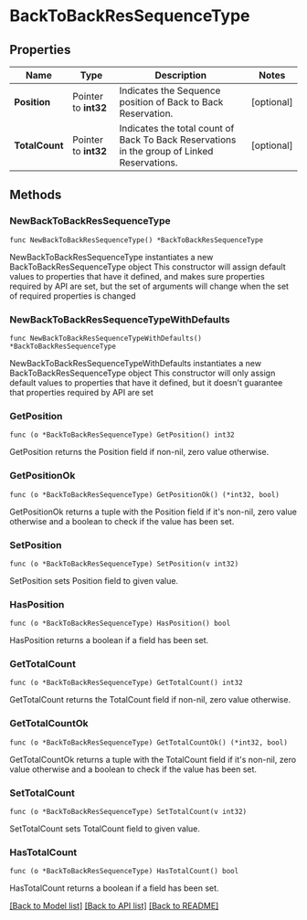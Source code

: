 # BackToBackResSequenceType

## Properties

Name | Type | Description | Notes
------------ | ------------- | ------------- | -------------
**Position** | Pointer to **int32** | Indicates the Sequence position of Back to Back Reservation. | [optional] 
**TotalCount** | Pointer to **int32** | Indicates the total count of Back To Back Reservations in the group of Linked Reservations. | [optional] 

## Methods

### NewBackToBackResSequenceType

`func NewBackToBackResSequenceType() *BackToBackResSequenceType`

NewBackToBackResSequenceType instantiates a new BackToBackResSequenceType object
This constructor will assign default values to properties that have it defined,
and makes sure properties required by API are set, but the set of arguments
will change when the set of required properties is changed

### NewBackToBackResSequenceTypeWithDefaults

`func NewBackToBackResSequenceTypeWithDefaults() *BackToBackResSequenceType`

NewBackToBackResSequenceTypeWithDefaults instantiates a new BackToBackResSequenceType object
This constructor will only assign default values to properties that have it defined,
but it doesn't guarantee that properties required by API are set

### GetPosition

`func (o *BackToBackResSequenceType) GetPosition() int32`

GetPosition returns the Position field if non-nil, zero value otherwise.

### GetPositionOk

`func (o *BackToBackResSequenceType) GetPositionOk() (*int32, bool)`

GetPositionOk returns a tuple with the Position field if it's non-nil, zero value otherwise
and a boolean to check if the value has been set.

### SetPosition

`func (o *BackToBackResSequenceType) SetPosition(v int32)`

SetPosition sets Position field to given value.

### HasPosition

`func (o *BackToBackResSequenceType) HasPosition() bool`

HasPosition returns a boolean if a field has been set.

### GetTotalCount

`func (o *BackToBackResSequenceType) GetTotalCount() int32`

GetTotalCount returns the TotalCount field if non-nil, zero value otherwise.

### GetTotalCountOk

`func (o *BackToBackResSequenceType) GetTotalCountOk() (*int32, bool)`

GetTotalCountOk returns a tuple with the TotalCount field if it's non-nil, zero value otherwise
and a boolean to check if the value has been set.

### SetTotalCount

`func (o *BackToBackResSequenceType) SetTotalCount(v int32)`

SetTotalCount sets TotalCount field to given value.

### HasTotalCount

`func (o *BackToBackResSequenceType) HasTotalCount() bool`

HasTotalCount returns a boolean if a field has been set.


[[Back to Model list]](../README.md#documentation-for-models) [[Back to API list]](../README.md#documentation-for-api-endpoints) [[Back to README]](../README.md)


